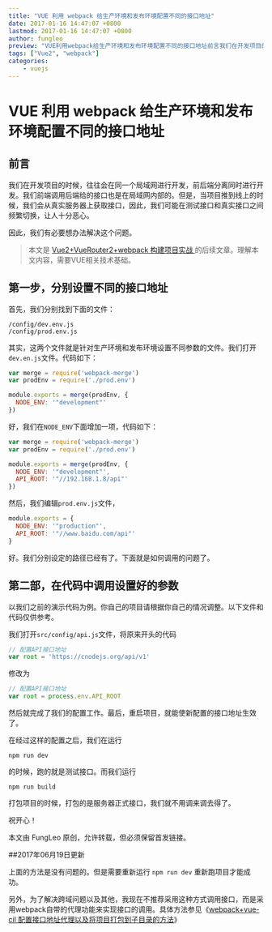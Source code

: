```yaml
---
title: "VUE 利用 webpack 给生产环境和发布环境配置不同的接口地址"
date: 2017-01-16 14:47:07 +0800
lastmod: 2017-01-16 14:47:07 +0800
author: fungleo
preview: "VUE利用webpack给生产环境和发布环境配置不同的接口地址前言我们在开发项目的时候，往往会在同一个局域网进行开发，前后端分离同时进行开发。我们前端调用后端给的接口也是在局域网内部的。但是，当项目推到线上的时候，我们会从真实服务器上获取接口，因此，我们可能在测试接口和真实接口之间频繁切换，让人十分恶心。因此，我们有必要想办法解决这个问题。本文是Vue2+VueRouter2+webp"
tags: ["Vue2", "webpack"]
categories:
    - vuejs
---
```


# VUE 利用 webpack 给生产环境和发布环境配置不同的接口地址
## 前言
我们在开发项目的时候，往往会在同一个局域网进行开发，前后端分离同时进行开发。我们前端调用后端给的接口也是在局域网内部的。但是，当项目推到线上的时候，我们会从真实服务器上获取接口，因此，我们可能在测试接口和真实接口之间频繁切换，让人十分恶心。

因此，我们有必要想办法解决这个问题。

> 本文是 [Vue2+VueRouter2+webpack 构建项目实战
](http://blog.csdn.net/fungleo/article/details/53171052) 的后续文章。理解本文内容，需要VUE相关技术基础。

## 第一步，分别设置不同的接口地址

首先，我们分别找到下面的文件：
```
/config/dev.env.js
/config/prod.env.js
```
其实，这两个文件就是针对生产环境和发布环境设置不同参数的文件。我们打开`dev.en.js`文件。代码如下：

```js
var merge = require('webpack-merge')
var prodEnv = require('./prod.env')

module.exports = merge(prodEnv, {
  NODE_ENV: '"development"'
})
```
好，我们在`NODE_ENV`下面增加一项，代码如下：

```js
var merge = require('webpack-merge')
var prodEnv = require('./prod.env')

module.exports = merge(prodEnv, {
  NODE_ENV: '"development"',
  API_ROOT: '"//192.168.1.8/api"'
})
```
然后，我们编辑`prod.env.js`文件，
```js
module.exports = {
  NODE_ENV: '"production"',
  API_ROOT: '"//www.baidu.com/api"'
}
```
好。我们分别设定的路径已经有了。下面就是如何调用的问题了。

## 第二部，在代码中调用设置好的参数

以我们之前的演示代码为例。你自己的项目请根据你自己的情况调整。以下文件和代码仅供参考。

我们打开`src/config/api.js`文件，将原来开头的代码

```js
// 配置API接口地址
var root = 'https://cnodejs.org/api/v1'
```
修改为
```js
// 配置API接口地址
var root = process.env.API_ROOT
```
然后就完成了我们的配置工作。最后，重启项目，就能使新配置的接口地址生效了。

在经过这样的配置之后，我们在运行 

```
npm run dev
```
的时候，跑的就是测试接口。而我们运行

```
npm run build
```
打包项目的时候，打包的是服务器正式接口，我们就不用调来调去得了。

祝开心！

本文由 FungLeo 原创，允许转载，但必须保留首发链接。

##2017年06月19日更新

上面的方法是没有问题的。但是需要重新运行 `npm run dev` 重新跑项目才能成功。

另外，为了解决跨域问题以及其他，我现在不推荐采用这种方式调用接口，而是采用webpack自带的代理功能来实现接口的调用。具体方法参见《[webpack+vue-cil 配置接口地址代理以及将项目打包到子目录的方法](http://blog.csdn.net/fungleo/article/details/72650409)》
